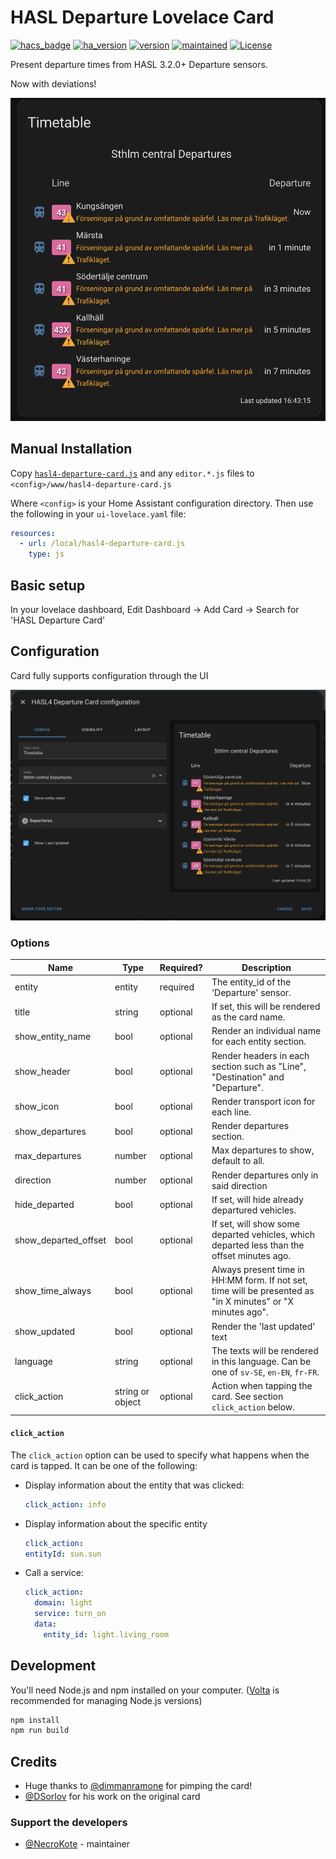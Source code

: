 # HASL Departure Lovelace Card

[![hacs_badge](https://img.shields.io/badge/HACS-Default-orange.svg)](https://github.com/custom-components/hacs)
[![ha_version](https://img.shields.io/badge/homeassistant-2024.1.0%2B-yellow.svg)](https://www.home-assistant.io)
[![version](https://img.shields.io/badge/version-3.2.0b+-yellow.svg)](#)
[![maintained](https://img.shields.io/maintenance/yes/2025.svg)](#)
[![License](https://img.shields.io/badge/License-Apache%202.0-blue.svg)](https://opensource.org/licenses/Apache-2.0)

Present departure times from HASL 3.2.0+ Departure sensors.

Now with deviations!

![card](/images/dark-card.png)

## Manual Installation

Copy [`hasl4-departure-card.js`](./dist/hasl4-departure-card.js) and any `editor.*.js` files to `<config>/www/hasl4-departure-card.js`

Where `<config>` is your Home Assistant configuration directory.
Then use the following in your `ui-lovelace.yaml` file:

```yaml
resources:
  - url: /local/hasl4-departure-card.js
    type: js
```

## Basic setup

In your lovelace dashboard, Edit Dashboard -> Add Card -> Search for 'HASL Departure Card'

## Configuration

Card fully supports configuration through the UI

![card editor](/images/dark-card-editor.png)


### Options
| Name                 | Type             | Required? | Description                                                                                                 |
|----------------------|------------------|-----------|-------------------------------------------------------------------------------------------------------------|
| entity               | entity           | required  | The entity_id of the 'Departure' sensor.                                                                    |
| title                | string           | optional  | If set, this will be rendered as the card name.                                                             |
| show_entity_name     | bool             | optional  | Render an individual name for each entity section.                                                          |
| show_header          | bool             | optional  | Render headers in each section such as "Line", "Destination" and "Departure".                               |
| show_icon            | bool             | optional  | Render transport icon for each line.                                                                        |
| show_departures      | bool             | optional  | Render departures section.                                                                                  |
| max_departures       | number           | optional  | Max departures to show, default to all.                                                                     |
| direction            | number           | optional  | Render departures only in said direction                                                                    |
| hide_departed        | bool             | optional  | If set, will hide already departured vehicles.                                                              |
| show_departed_offset | bool             | optional  | If set, will show some departed vehicles, which departed less than the offset minutes ago.                  |
| show_time_always     | bool             | optional  | Always present time in HH:MM form. If not set, time will be presented as "in X minutes" or "X minutes ago". |
| show_updated         | bool             | optional  | Render the 'last updated' text                                                                              |
| language             | string           | optional  | The texts will be rendered in this language. Can be one of `sv-SE`, `en-EN`, `fr-FR`.                       |
| click_action         | string or object | optional  | Action when tapping the card. See section `click_action` below.                                             |

#### `click_action`

The `click_action` option can be used to specify what happens when the card is tapped. It can be one of the following:

- Display information about the entity that was clicked:
    ```yaml
    click_action: info
    ```

-  Display information about the specific entity
    ```yaml
    click_action:
    entityId: sun.sun
    ```

- Call a service:
    ```yaml
    click_action:
      domain: light
      service: turn_on
      data:
        entity_id: light.living_room
    ```

## Development

You'll need Node.js and npm installed on your computer.
([Volta](https://volta.sh/) is recommended for managing Node.js versions)

```sh
npm install
npm run build
```

## Credits
- Huge thanks to [@dimmanramone](https://github.com/dimmanramone) for pimping the card!
- [@DSorlov](https://github.com/DSorlov) for his work on the original card

### Support the developers
- [@NecroKote](https://buymeacoffee.com/mkukhta) - maintainer
